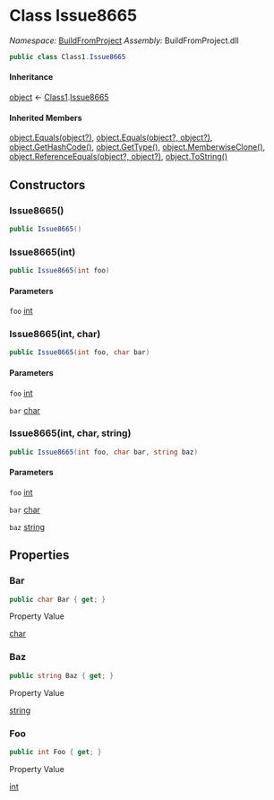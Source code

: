 ﻿# Class Issue8665

_Namespace:_ [BuildFromProject](BuildFromProject.md)
_Assembly:_ BuildFromProject.dll

```csharp
public class Class1.Issue8665
```

#### Inheritance

[object](https://learn.microsoft.com/dotnet/api/system.object) ← 
[Class1](BuildFromProject.Class1.md).[Issue8665](BuildFromProject.Class1.Issue8665.md)

#### Inherited Members

[object.Equals(object?)](https://learn.microsoft.com/dotnet/api/system.object.equals#system-object-equals(system-object)), 
[object.Equals(object?, object?)](https://learn.microsoft.com/dotnet/api/system.object.equals#system-object-equals(system-object-system-object)), 
[object.GetHashCode()](https://learn.microsoft.com/dotnet/api/system.object.gethashcode), 
[object.GetType()](https://learn.microsoft.com/dotnet/api/system.object.gettype), 
[object.MemberwiseClone()](https://learn.microsoft.com/dotnet/api/system.object.memberwiseclone), 
[object.ReferenceEquals(object?, object?)](https://learn.microsoft.com/dotnet/api/system.object.referenceequals), 
[object.ToString()](https://learn.microsoft.com/dotnet/api/system.object.tostring)

## Constructors

### Issue8665()

```csharp
public Issue8665()
```

### Issue8665(int)

```csharp
public Issue8665(int foo)
```

#### Parameters

`foo` [int](https://learn.microsoft.com/dotnet/api/system.int32)

### Issue8665(int, char)

```csharp
public Issue8665(int foo, char bar)
```

#### Parameters

`foo` [int](https://learn.microsoft.com/dotnet/api/system.int32)

`bar` [char](https://learn.microsoft.com/dotnet/api/system.char)

### Issue8665(int, char, string)

```csharp
public Issue8665(int foo, char bar, string baz)
```

#### Parameters

`foo` [int](https://learn.microsoft.com/dotnet/api/system.int32)

`bar` [char](https://learn.microsoft.com/dotnet/api/system.char)

`baz` [string](https://learn.microsoft.com/dotnet/api/system.string)

## Properties

### Bar

```csharp
public char Bar { get; }
```

Property Value

[char](https://learn.microsoft.com/dotnet/api/system.char)

### Baz

```csharp
public string Baz { get; }
```

Property Value

[string](https://learn.microsoft.com/dotnet/api/system.string)

### Foo

```csharp
public int Foo { get; }
```

Property Value

[int](https://learn.microsoft.com/dotnet/api/system.int32)

